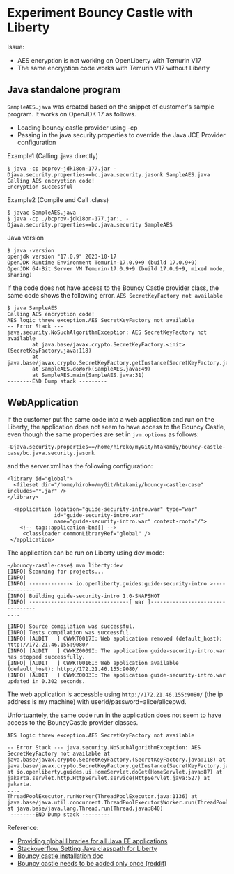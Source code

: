 # Experiment Bouncy Castle with Liberty

Issue: 
- AES encryption is not working on OpenLiberty with Temurin V17
- The same encryption code works with Temurin V17 without Liberty

## Java standalone program 

`SampleAES.java` was created based on the snippet of customer's sample program. It works on OpenJDK 17 as follows. 

- Loading bouncy castle provider using -cp
- Passing in the java.security.properties to override the Java JCE Provider configuration

Example1 (Calling .java directly)
```
$ java -cp bcprov-jdk18on-177.jar -Djava.security.properties==bc.java.security.jasonk SampleAES.java
Calling AES encryption code!
Encryption successful
```
Example2 (Compile and Call .class)
```
$ javac SampleAES.java
$ java -cp ./bcprov-jdk18on-177.jar:. -Djava.security.properties==bc.java.security SampleAES
```
Java version
```
$ java -version
openjdk version "17.0.9" 2023-10-17
OpenJDK Runtime Environment Temurin-17.0.9+9 (build 17.0.9+9)
OpenJDK 64-Bit Server VM Temurin-17.0.9+9 (build 17.0.9+9, mixed mode, sharing)
```
If the code does not have access to the Bouncy Castle provider class, the same code shows the following error. `AES SecretKeyFactory not available`
```
$ java SampleAES
Calling AES encryption code!
AES logic threw exception.AES SecretKeyFactory not available
-- Error Stack ---
java.security.NoSuchAlgorithmException: AES SecretKeyFactory not available
        at java.base/javax.crypto.SecretKeyFactory.<init>(SecretKeyFactory.java:118)
        at java.base/javax.crypto.SecretKeyFactory.getInstance(SecretKeyFactory.java:164)
        at SampleAES.doWork(SampleAES.java:49)
        at SampleAES.main(SampleAES.java:31)
--------END Dump stack ---------
```

<!-- Reference: [My question thread on #java-at-ibm regarding how to pass in the JVM properties](https://ibm-cloud.slack.com/archives/C59HR9D5X/p1707418678693949)
-->

## WebApplication

If the customer put the same code into a web application and run on the Liberty, the application does not seem to have access to the Bouncy Castle, even though the same properties are set in `jvm.options` as follows: 
```
-Djava.security.properties==/home/hiroko/myGit/htakamiy/bouncy-castle-case/bc.java.security.jasonk
```
and the server.xml has the following configuration:
```
<library id="global">
  <fileset dir="/home/hiroko/myGit/htakamiy/bouncy-castle-case" includes="*.jar" />
</library>

  <application location="guide-security-intro.war" type="war"
               id="guide-security-intro.war"
               name="guide-security-intro.war" context-root="/">
    <!-- tag::application-bnd[] -->
     <classloader commonLibraryRef="global" />
 </application>    
```

The application can be run on Liberty using dev mode: 
```
~/bouncy-castle-case$ mvn liberty:dev
[INFO] Scanning for projects...
[INFO]
[INFO] -------------< io.openliberty.guides:guide-security-intro >-------------
[INFO] Building guide-security-intro 1.0-SNAPSHOT
[INFO] --------------------------------[ war ]---------------------------------
....

[INFO] Source compilation was successful.
[INFO] Tests compilation was successful.
[INFO] [AUDIT   ] CWWKT0017I: Web application removed (default_host): http://172.21.46.155:9080/
[INFO] [AUDIT   ] CWWKZ0009I: The application guide-security-intro.war has stopped successfully.
[INFO] [AUDIT   ] CWWKT0016I: Web application available (default_host): http://172.21.46.155:9080/
[INFO] [AUDIT   ] CWWKZ0003I: The application guide-security-intro.war updated in 0.302 seconds.
```
The web application is accessble using `http://172.21.46.155:9080/` (the ip address is my machine) with userid/password=alice/alicepwd. 

Unfortuantely, the same code run in the application does not seem to have access to the BouncyCastle provider classes. 
```
AES logic threw exception.AES SecretKeyFactory not available

-- Error Stack --- java.security.NoSuchAlgorithmException: AES SecretKeyFactory not available at java.base/javax.crypto.SecretKeyFactory.(SecretKeyFactory.java:118) at java.base/javax.crypto.SecretKeyFactory.getInstance(SecretKeyFactory.java:164) at io.openliberty.guides.ui.HomeServlet.doGet(HomeServlet.java:87) at jakarta.servlet.http.HttpServlet.service(HttpServlet.java:527) at jakarta.
....
ThreadPoolExecutor.runWorker(ThreadPoolExecutor.java:1136) at java.base/java.util.concurrent.ThreadPoolExecutor$Worker.run(ThreadPoolExecutor.java:635) at java.base/java.lang.Thread.run(Thread.java:840)
 --------END Dump stack ---------
```


Reference:
- [Providing global libraries for all Java EE applications](
https://www.ibm.com/docs/en/was-liberty/base?topic=applications-providing-global-libraries-all-java-ee)
- [Stackoverflow Setting Java classpath for Liberty](https://stackoverflow.com/questions/23658494/websphere-liberty-8-5-setting-java-classpath)
- [Bouncy castle installation doc](https://github.com/bcgit/bc-java/wiki/Provider-Installation)
- [Bouncy castle needs to be added only once (reddit)](https://www.reddit.com/r/javahelp/comments/g9hpol/bouncy_castle_security_provider/)
